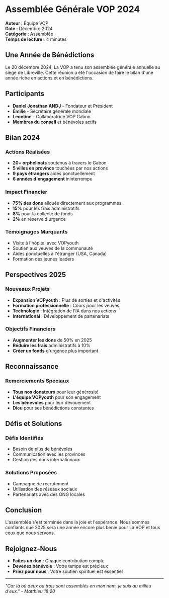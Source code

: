 # Assemblée Générale VOP 2024

**Auteur :** Équipe VOP  
**Date :** Décembre 2024  
**Catégorie :** Assemblée  
**Temps de lecture :** 4 minutes

## Une Année de Bénédictions

Le 20 décembre 2024, La VOP a tenu son assemblée générale annuelle au siège de Libreville. Cette réunion a été l'occasion de faire le bilan d'une année riche en actions et en bénédictions.

## Participants

- **Daniel Jonathan ANDJ** - Fondateur et Président
- **Émilie** - Secrétaire générale mondiale
- **Leontine** - Collaboratrice VOP Gabon
- **Membres du conseil** et bénévoles actifs

## Bilan 2024

### Actions Réalisées
- **20+ orphelinats** soutenus à travers le Gabon
- **5 villes en province** touchées par nos actions
- **9 pays étrangers** aidés ponctuellement
- **6 années d'engagement** ininterrompu

### Impact Financier
- **75% des dons** alloués directement aux programmes
- **15%** pour les frais administratifs
- **8%** pour la collecte de fonds
- **2%** en réserve d'urgence

### Témoignages Marquants
- Visite à l'hôpital avec VOPyouth
- Soutien aux veuves de la communauté
- Aides ponctuelles à l'étranger (USA, Canada)
- Formation des jeunes leaders

## Perspectives 2025

### Nouveaux Projets
- **Expansion VOPyouth** : Plus de sorties et d'activités
- **Formation professionnelle** : Cours pour les veuves
- **Technologie** : Intégration de l'IA dans nos actions
- **International** : Développement de partenariats

### Objectifs Financiers
- **Augmenter les dons** de 50% en 2025
- **Réduire les frais** administratifs à 10%
- **Créer un fonds** d'urgence plus important

## Reconnaissance

### Remerciements Spéciaux
- **Tous nos donateurs** pour leur générosité
- **L'équipe VOPyouth** pour son engagement
- **Les bénévoles** pour leur dévouement
- **Dieu** pour ses bénédictions constantes

## Défis et Solutions

### Défis Identifiés
- Besoin de plus de bénévoles
- Communication avec les provinces
- Gestion des dons internationaux

### Solutions Proposées
- Campagne de recrutement
- Utilisation des réseaux sociaux
- Partenariats avec des ONG locales

## Conclusion

L'assemblée s'est terminée dans la joie et l'espérance. Nous sommes confiants que 2025 sera une année encore plus bénie pour La VOP et tous ceux que nous servons.

## Rejoignez-Nous

- **Faites un don** : Chaque contribution compte
- **Devenez bénévole** : Votre temps est précieux
- **Priez pour nous** : Votre soutien spirituel est essentiel

---

*"Car là où deux ou trois sont assemblés en mon nom, je suis au milieu d'eux." - Matthieu 18:20*
